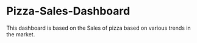 # Pizza-Sales-Dashboard
This dashboard is based on the Sales of pizza based on various trends in the market.

